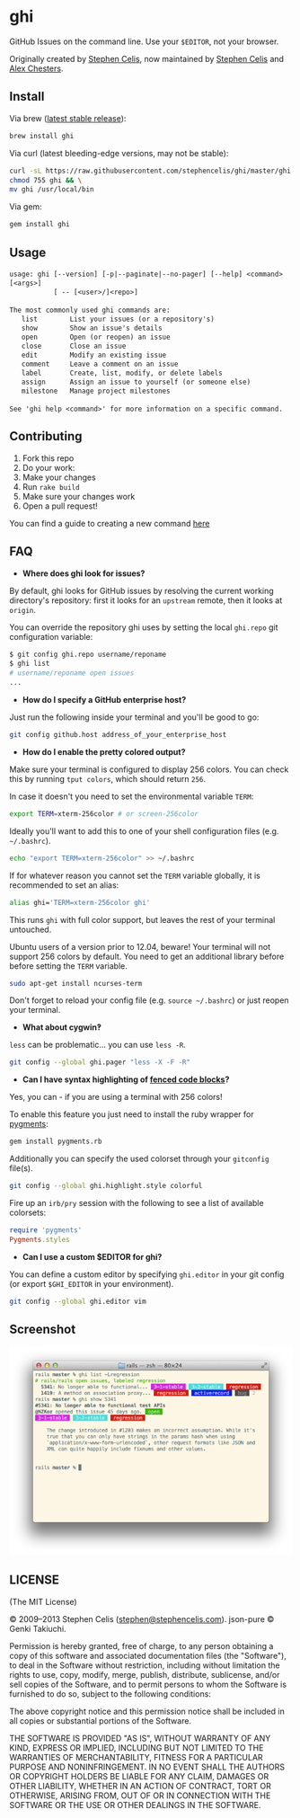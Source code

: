 # ghi

GitHub Issues on the command line. Use your `$EDITOR`, not your browser.

Originally created by [Stephen Celis](https://github.com/stephencelis), now maintained by [Stephen Celis](https://github.com/stephencelis) and [Alex Chesters](https://github.com/alexchesters).

## Install

Via brew ([latest stable release](https://github.com/stephencelis/ghi/releases/latest)):
``` sh
brew install ghi
```

Via curl (latest bleeding-edge versions, may not be stable):
``` sh
curl -sL https://raw.githubusercontent.com/stephencelis/ghi/master/ghi > ghi && \
chmod 755 ghi && \
mv ghi /usr/local/bin
```

Via gem:
``` sh
gem install ghi
```


## Usage

```
usage: ghi [--version] [-p|--paginate|--no-pager] [--help] <command> [<args>]
           [ -- [<user>/]<repo>]

The most commonly used ghi commands are:
   list        List your issues (or a repository's)
   show        Show an issue's details
   open        Open (or reopen) an issue
   close       Close an issue
   edit        Modify an existing issue
   comment     Leave a comment on an issue
   label       Create, list, modify, or delete labels
   assign      Assign an issue to yourself (or someone else)
   milestone   Manage project milestones

See 'ghi help <command>' for more information on a specific command.
```

## Contributing

1. Fork this repo
2. Do your work:
  1. Make your changes
  2. Run `rake build`
  3. Make sure your changes work
3. Open a pull request!

You can find a guide to creating a new command [here](https://github.com/stephencelis/ghi/wiki/Creating-a-new-command)

## FAQ

- __Where does ghi look for issues?__

By default, ghi looks for GitHub issues by resolving the current working
directory's repository: first it looks for an `upstream` remote, then it
looks at `origin`.

You can override the repository ghi uses by setting the local `ghi.repo`
git configuration variable:

``` sh
$ git config ghi.repo username/reponame
$ ghi list
# username/reponame open issues
...
```

- __How do I specify a GitHub enterprise host?__

Just run the following inside your terminal and you'll be good to go:
``` sh
git config github.host address_of_your_enterprise_host
```

- __How do I enable the pretty colored output?__

Make sure your terminal is configured to display 256 colors. You can
check this by running `tput colors`, which should return `256`.

In case it doesn't you need to set the environmental variable `TERM`:
``` sh
export TERM=xterm-256color # or screen-256color
```
Ideally you'll want to add this to one of your shell configuration files (e.g. `~/.bashrc`).
``` sh
echo "export TERM=xterm-256color" >> ~/.bashrc
```

If for whatever reason you cannot set the `TERM` variable globally, it
is recommended to set an alias:
``` sh
alias ghi='TERM=xterm-256color ghi'
```
This runs `ghi` with full color support, but leaves the rest of your
terminal untouched.

Ubuntu users of a version prior to 12.04, beware! Your terminal will not
support 256 colors by default. You need to get an additional library
before before setting the `TERM` variable.
``` sh
sudo apt-get install ncurses-term
```

Don't forget to reload your config file (e.g. `source ~/.bashrc`) or
just reopen your terminal.

- __What about cygwin‽__

`less` can be problematic... you can use `less -R`.
```sh
git config --global ghi.pager "less -X -F -R"
```

- __Can I have syntax highlighting of [fenced code blocks](https://help.github.com/articles/github-flavored-markdown#syntax-highlighting)?__

Yes, you can - if you are using a terminal with 256 colors!

To enable this feature you just need to install the ruby wrapper for
[pygments](http://pygments.org/):

``` sh
gem install pygments.rb
```

Additionally you can specify the used colorset through your `gitconfig` file(s).

``` sh
git config --global ghi.highlight.style colorful
```

Fire up an `irb/pry` session with the following to see a list of available
colorsets:

``` ruby
require 'pygments'
Pygments.styles
```

- __Can I use a custom $EDITOR for ghi?__

You can define a custom editor by specifying `ghi.editor` in your git
config (or export `$GHI_EDITOR` in your environment).

``` sh
git config --global ghi.editor vim
```

## Screenshot

![Example](images/example.png)


## LICENSE

(The MIT License)

© 2009–2013 Stephen Celis (<stephen@stephencelis.com>).
json-pure © Genki Takiuchi.

Permission is hereby granted, free of charge, to any person obtaining a copy of
this software and associated documentation files (the "Software"), to deal in
the Software without restriction, including without limitation the rights to
use, copy, modify, merge, publish, distribute, sublicense, and/or sell copies
of the Software, and to permit persons to whom the Software is furnished to do
so, subject to the following conditions:

The above copyright notice and this permission notice shall be included in all
copies or substantial portions of the Software.

THE SOFTWARE IS PROVIDED "AS IS", WITHOUT WARRANTY OF ANY KIND, EXPRESS OR
IMPLIED, INCLUDING BUT NOT LIMITED TO THE WARRANTIES OF MERCHANTABILITY,
FITNESS FOR A PARTICULAR PURPOSE AND NONINFRINGEMENT. IN NO EVENT SHALL THE
AUTHORS OR COPYRIGHT HOLDERS BE LIABLE FOR ANY CLAIM, DAMAGES OR OTHER
LIABILITY, WHETHER IN AN ACTION OF CONTRACT, TORT OR OTHERWISE, ARISING FROM,
OUT OF OR IN CONNECTION WITH THE SOFTWARE OR THE USE OR OTHER DEALINGS IN THE
SOFTWARE.
